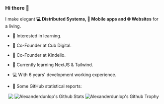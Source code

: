 ### Hi there 👋

I make elegant **💻 Distributed Systems, 📱 Mobile apps and 🌐 Websites** for a living.

* 🧐 Interested in learning.
* 🐻 Co-Founder at Cub Digital.
* 🦊 Co-Founder at Kindello.
* 🌱 Currently learning NextJS & Tailwind.
* 💻 With 6 years' development working experience.

* 👑   Some GitHub statistical reports:

<p align="center">
<img align="center" src="https://github-readme-stats.vercel.app/api/top-langs/?username=Alexanderdunlop&hide_langs_below=1&theme=default&line_height=27&layout=compact" />
<img align="center" src="https://github-readme-stats.vercel.app/api?username=Alexanderdunlop&show_icons=true&count_private=true&include_all_commits=true&line_height=21" alt="Alexanderdunlop's Github Stats" />
<img align="center" src="https://github-profile-trophy.vercel.app/?username=Alexanderdunlop&column=7" alt="Alexanderdunlop's Github Trophy" />
</p>

<!---
**Alexanderdunlop/Alexanderdunlop** is a ✨ _special_ ✨ repository because its `README.md` (this file) appears on your GitHub profile.
You can click the Preview link to take a look at your changes.
--->
